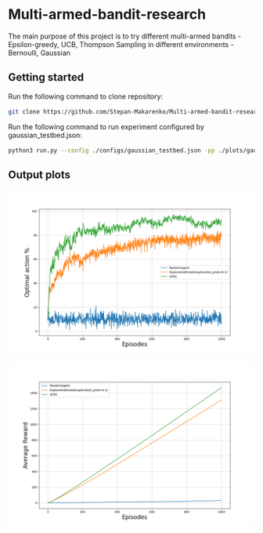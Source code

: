 # Multi-armed-bandit-research
The main purpose of this project is to try different multi-armed bandits - Epsilon-greedy, UCB, Thompson Sampling in different environments - Bernoulli, Gaussian
## Getting started
Run the following command to clone repository:
```bash
git clone https://github.com/Stepan-Makarenko/Multi-armed-bandit-research.git
```
Run the following command to run experiment configured by gaussian_testbed.json:
```bash
python3 run.py --config ./configs/gaussian_testbed.json -pp ./plots/gausian_testbed
```
## Output plots
![1](plots/gausian_testbed_opt_action.png)


![2](plots/gausian_testbed_avg_reward.png)
